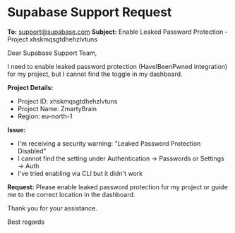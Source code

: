 # Supabase Support Request

**To:** support@supabase.com
**Subject:** Enable Leaked Password Protection - Project xhskmqsgtdhehzlvtuns

Dear Supabase Support Team,

I need to enable leaked password protection (HaveIBeenPwned integration) for my project, but I cannot find the toggle in my dashboard.

**Project Details:**
- Project ID: xhskmqsgtdhehzlvtuns
- Project Name: ZmartyBrain
- Region: eu-north-1

**Issue:**
- I'm receiving a security warning: "Leaked Password Protection Disabled"
- I cannot find the setting under Authentication → Passwords or Settings → Auth
- I've tried enabling via CLI but it didn't work

**Request:**
Please enable leaked password protection for my project or guide me to the correct location in the dashboard.

Thank you for your assistance.

Best regards